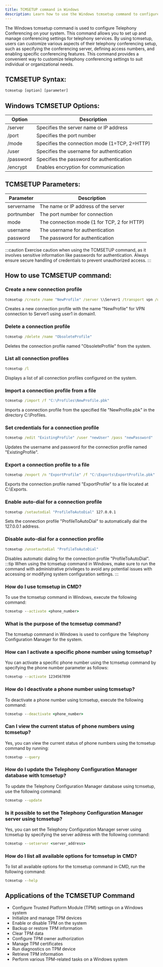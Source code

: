 ```yaml
---
title: TCMSETUP command in Windows
description: Learn how to use the Windows tcmsetup command to configure Telephony Conferencing on your system.
---
```


The Windows tcmsetup command is used to configure Telephony Conferencing on your system. This command allows you to set up and manage conferencing settings for telephony services. By using tcmsetup, users can customize various aspects of their telephony conferencing setup, such as specifying the conferencing server, defining access numbers, and enabling specific conferencing features. This command provides a convenient way to customize telephony conferencing settings to suit individual or organizational needs.

## TCMSETUP Syntax:
```cmd
tcmsetup [option] [parameter]
```

## Windows TCMSETUP Options:
| Option | Description                           |
|--------|---------------------------------------|
| /server| Specifies the server name or IP address|
| /port  | Specifies the port number             |
| /mode  | Specifies the connection mode (1=TCP, 2=HTTP)|
| /user  | Specifies the username for authentication|
| /password| Specifies the password for authentication|
| /encrypt| Enables encryption for communication  |

## TCMSETUP Parameters:
| Parameter | Description                           |
|-----------|---------------------------------------|
| servername| The name or IP address of the server   |
| portnumber| The port number for connection         |
| mode      | The connection mode (1 for TCP, 2 for HTTP)|
| username  | The username for authentication        |
| password  | The password for authentication        |

:::caution
Exercise caution when using the TCMSETUP command, as it involves sensitive information like passwords for authentication. Always ensure secure handling of credentials to prevent unauthorized access.
:::
## How to use TCMSETUP command:
### Create a new connection profile
```cmd
tcmsetup /create /name "NewProfile" /server \\Server1 /transport vpn /username user1 /domain domain1
```
Creates a new connection profile with the name "NewProfile" for VPN connection to Server1 using user1 in domain1.

### Delete a connection profile
```cmd
tcmsetup /delete /name "ObsoleteProfile"
```
Deletes the connection profile named "ObsoleteProfile" from the system.

### List all connection profiles
```cmd
tcmsetup /l
```
Displays a list of all connection profiles configured on the system.

### Import a connection profile from a file
```cmd
tcmsetup /import /f "C:\Profiles\NewProfile.pbk"
```
Imports a connection profile from the specified file "NewProfile.pbk" in the directory C:\Profiles.

### Set credentials for a connection profile
```cmd
tcmsetup /edit "ExistingProfile" /user "newUser" /pass "newPassword"
```
Updates the username and password for the connection profile named "ExistingProfile".

### Export a connection profile to a file
```cmd
tcmsetup /export /n "ExportProfile" /f "C:\Exports\ExportProfile.pbk"
```
Exports the connection profile named "ExportProfile" to a file located at C:\Exports.

### Enable auto-dial for a connection profile
```cmd
tcmsetup /setautodial "ProfileToAutoDial" 127.0.0.1
```
Sets the connection profile "ProfileToAutoDial" to automatically dial the 127.0.0.1 address.

### Disable auto-dial for a connection profile
```cmd
tcmsetup /unsetautodial "ProfileToAutoDial"
```
Disables automatic dialing for the connection profile "ProfileToAutoDial".
:::tip
When using the tcmsetup command in Windows, make sure to run the command with administrative privileges to avoid any potential issues with accessing or modifying system configuration settings.
:::

### How do I use tcmsetup in CMD?
To use the tcmsetup command in Windows, execute the following command:
```cmd
tcmsetup --activate <phone_number>
```

### What is the purpose of the tcmsetup command?
The tcmsetup command in Windows is used to configure the Telephony Configuration Manager for the system.

### How can I activate a specific phone number using tcmsetup?
You can activate a specific phone number using the tcmsetup command by specifying the phone number parameter as follows:
```cmd
tcmsetup --activate 1234567890
```

### How do I deactivate a phone number using tcmsetup?
To deactivate a phone number using tcmsetup, execute the following command:
```cmd
tcmsetup --deactivate <phone_number>
```

### Can I view the current status of phone numbers using tcmsetup?
Yes, you can view the current status of phone numbers using the tcmsetup command by running:
```cmd
tcmsetup --query
```

### How do I update the Telephony Configuration Manager database with tcmsetup?
To update the Telephony Configuration Manager database using tcmsetup, use the following command:
```cmd
tcmsetup --update
```

### Is it possible to set the Telephony Configuration Manager server using tcmsetup?
Yes, you can set the Telephony Configuration Manager server using tcmsetup by specifying the server address with the following command:
```cmd
tcmsetup --setserver <server_address>
```

### How do I list all available options for tcmsetup in CMD?
To list all available options for the tcmsetup command in CMD, run the following command:
```cmd
tcmsetup --help
```

## Applications of the TCMSETUP Command

- Configure Trusted Platform Module (TPM) settings on a Windows system
- Initialize and manage TPM devices
- Enable or disable TPM on the system
- Backup or restore TPM information
- Clear TPM data
- Configure TPM owner authorization
- Manage TPM certificates
- Run diagnostics on TPM device
- Retrieve TPM information
- Perform various TPM-related tasks on a Windows system